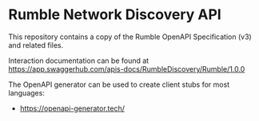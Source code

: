 # Rumble Network Discovery API

This repository contains a copy of the Rumble OpenAPI Specification (v3) and related files.

Interaction documentation can be found at https://app.swaggerhub.com/apis-docs/RumbleDiscovery/Rumble/1.0.0

The OpenAPI generator can be used to create client stubs for most languages:
 - https://openapi-generator.tech/

